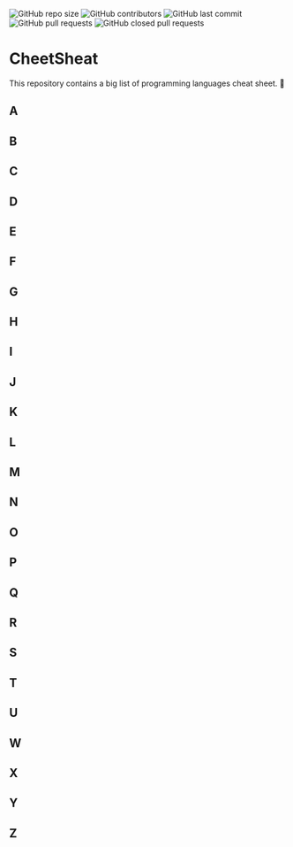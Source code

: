 <p>
<img alt="GitHub repo size" src="https://img.shields.io/github/repo-size/AmirJeyz/CheatSheet">
<img alt="GitHub contributors" src="https://img.shields.io/github/contributors/AmirJeyz/CheatSheet">
<img alt="GitHub last commit" src="https://img.shields.io/github/last-commit/AmirJeyz/CheatSheet">
<img alt="GitHub pull requests" src="https://img.shields.io/github/issues-pr/AmirJeyz/CheatSheetd">
<img alt="GitHub closed pull requests" src="https://img.shields.io/github/issues-pr-closed/AmirJeyz/CheatSheet">
</p>

# CheetSheat
This repository contains a big list of programming languages cheat sheet. :rocket:

<h2>A</h2>

<h2>B</h2>

<h2>C</h2>

<h2>D</h2>

<h2>E</h2>

<h2>F</h2>

<h2>G</h2>

<h2>H</h2>

<h2>I</h2>

<h2>J</h2>

<h2>K</h2>

<h2>L</h2>

<h2>M</h2>

<h2>N</h2>

<h2>O</h2>

<h2>P</h2>

<h2>Q</h2>

<h2>R</h2>

<h2>S</h2>

<h2>T</h2>

<h2>U</h2>

<h2>W</h2>

<h2>X</h2>

<h2>Y</h2>

<h2>Z</h2>
